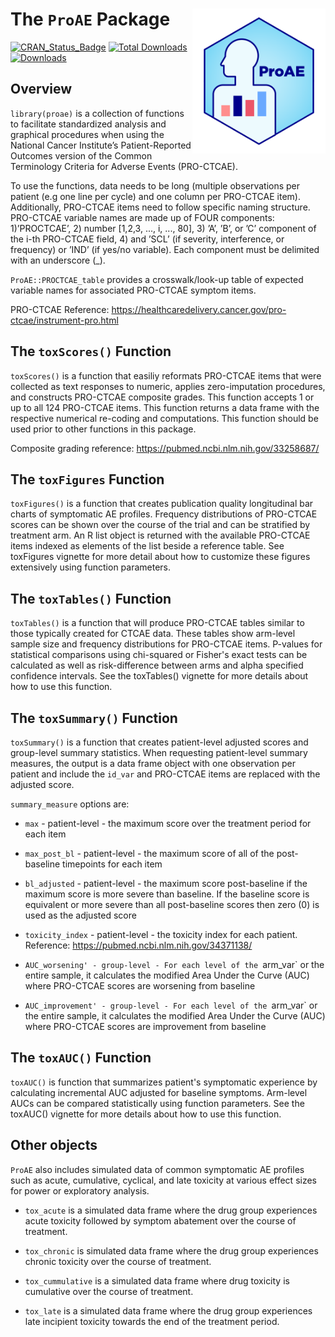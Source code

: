 # The `ProAE` Package <a href="https://duecklab.github.io/proae.html"><img src="man/images/logo.png" alt="ProAE logo" style="float:right;height:232.25px" align="right" height="232.25"></a>

<!-- badges: start -->
[![CRAN_Status_Badge](http://www.r-pkg.org/badges/version/ProAE)](https://CRAN.R-project.org/package=ProAE)
[![Total Downloads](http://cranlogs.r-pkg.org/badges/grand-total/ProAE)](https://CRAN.R-project.org/package=ProAE)
[![Downloads](http://cranlogs.r-pkg.org/badges/ProAE)](https://CRAN.R-project.org/package=ProAE)
<!-- badges: end -->

## Overview

`library(proae)` is a collection of functions to facilitate standardized analysis and graphical procedures when using the National Cancer Institute’s Patient-Reported Outcomes version of the Common Terminology Criteria for Adverse Events (PRO-CTCAE).

To use the functions, data needs to be long (multiple observations per patient (e.g one line per cycle) and one column per PRO-CTCAE item). Additionally, PRO-CTCAE items need to follow specific naming structure. PRO-CTCAE variable names are made up of FOUR components: 1)’PROCTCAE’, 2) number [1,2,3, ..., i, ..., 80], 3) ’A’, ’B’, or ’C’ component of the i-th PRO-CTCAE field, 4) and ’SCL’ (if severity, interference, or frequency) or ’IND’ (if yes/no variable). Each component must be delimited with an underscore (_).

`ProAE::PROCTCAE_table` provides a crosswalk/look-up table of expected variable names for associated PRO-CTCAE symptom items. 

PRO-CTCAE Reference: https://healthcaredelivery.cancer.gov/pro-ctcae/instrument-pro.html

## The `toxScores()` Function

`toxScores()` is a function that easiliy reformats PRO-CTCAE items that were collected as text responses to numeric, applies zero-imputation procedures, and constructs PRO-CTCAE composite grades. This function accepts 1 or up to all 124 PRO-CTCAE items. This function returns a data frame with the respective numerical re-coding and computations. This function should be used prior to other functions in this package.

Composite grading reference: https://pubmed.ncbi.nlm.nih.gov/33258687/

## The `toxFigures` Function

`toxFigures()` is a function that creates publication quality longitudinal bar charts of symptomatic AE profiles. Frequency distributions of PRO-CTCAE scores can be shown over the course of the trial and can be stratified by treatment arm. An R list object is returned with the available PRO-CTCAE items indexed as elements of the list beside a reference table. See toxFigures vignette for more detail about how to customize these figures extensively using function parameters. 

## The `toxTables()` Function

`toxTables()` is a function that will produce PRO-CTCAE tables similar to those typically created for CTCAE data. These tables show arm-level sample size and frequency distributions for PRO-CTCAE items. P-values for statistical comparisons using chi-squared or Fisher's exact tests can be calculated as well as risk-difference between arms and alpha specified confidence intervals. See the toxTables() vignette for more details about how to use this function. 

## The `toxSummary()` Function

`toxSummary()` is a function that creates patient-level adjusted scores and group-level summary statistics. When requesting patient-level summary measures, the output is a data frame object with one observation per patient and include the `id_var` and PRO-CTCAE items are replaced with the adjusted score.

`summary_measure` options are:

*  `max` - patient-level - the maximum score over the treatment period for each item

*  `max_post_bl` - patient-level - the maximum score of all of the post-baseline timepoints for each item

*  `bl_adjusted` - patient-level - the maximum score post-baseline if the maximum score is more severe than baseline. If the baseline score is equivalent or more severe than all post-baseline scores then zero (0) is used as the adjusted score

* `toxicity_index` - patient-level - the toxicity index for each patient. Reference: https://pubmed.ncbi.nlm.nih.gov/34371138/

* `AUC_worsening' - group-level - For each level of the `arm_var` or the entire sample, it calculates the modified Area Under the Curve (AUC) where PRO-CTCAE scores are worsening from baseline

* `AUC_improvement' - group-level - For each level of the `arm_var` or the entire sample, it calculates the modified Area Under the Curve (AUC) where PRO-CTCAE scores are improvement from baseline

## The `toxAUC()` Function

`toxAUC()` is function that summarizes patient's symptomatic experience by calculating incremental AUC adjusted for baseline symptoms. Arm-level AUCs can be compared statistically using function parameters. See the toxAUC() vignette for more details about how to use this function.


## Other objects

`ProAE` also includes simulated data of common symptomatic AE profiles such as acute, cumulative, cyclical, and late toxicity at various effect sizes for power or exploratory analysis.

* `tox_acute` is a simulated data frame where the drug group experiences acute toxicity followed by symptom abatement over the course of treatment.

* `tox_chronic` is simulated data frame where the drug group experiences chronic toxicity over the course of treatment.

* `tox_cummulative` is a simulated data frame where drug toxicity is cumulative over the course of treatment.

* `tox_late` is a simulated data frame where the drug group experiences late incipient toxicity towards the end of the treatment period.


